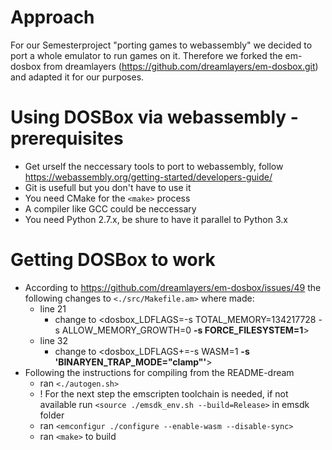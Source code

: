 # Approach

For our Semesterproject "porting games to webassembly" we decided to port a whole emulator to run games on it. Therefore we forked the em-dosbox from dreamlayers (https://github.com/dreamlayers/em-dosbox.git) and adapted it for our purposes.


# Using DOSBox via webassembly - prerequisites

* Get urself the neccessary tools to port to webassembly, follow https://webassembly.org/getting-started/developers-guide/
* Git is usefull but you don't have to use it
* You need CMake for the `<make>` process
* A compiler like GCC could be neccessary
* You need Python 2.7.x, be shure to have it parallel to Python 3.x


# Getting DOSBox to work

* According to https://github.com/dreamlayers/em-dosbox/issues/49 the following changes to `<./src/Makefile.am>` where made:
  * line 21
    * change to <dosbox_LDFLAGS=-s TOTAL_MEMORY=134217728 -s ALLOW_MEMORY_GROWTH=0 **-s FORCE_FILESYSTEM=1**>
  * line 32
    * change to <dosbox_LDFLAGS+=-s WASM=1 **-s 'BINARYEN_TRAP_MODE="clamp"'**>
* Following the instructions for compiling from the README-dream
  * ran `<./autogen.sh>`
  * ! For the next step the emscripten toolchain is needed, if not available run `<source ./emsdk_env.sh --build=Release>` in emsdk folder
  * ran `<emconfigur ./configure --enable-wasm --disable-sync>`
  * ran `<make>` to build

